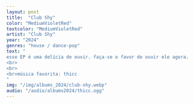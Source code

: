 ```yaml
---
layout: post
title:  "Club Shy"
color: "MediumVioletRed"
textcolor: "MediumVioletRed"
artist: "Club Shy"
year: "2024"
genres: "house / dance-pop"
text: "
esse EP é uma delícia de ouvir. faça-se o favor de ouvir ele agora.
<br>
<br>
<br>música favorita: thicc
"
img: "/img/albums_2024/club-shy.webp"
audio: "/audio/albums2024/thicc.ogg"
---
```

